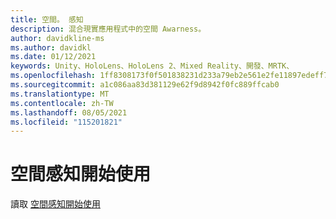```yaml
---
title: 空間。 感知
description: 混合現實應用程式中的空間 Awarness。
author: davidkline-ms
ms.author: davidkl
ms.date: 01/12/2021
keywords: Unity、HoloLens、HoloLens 2、Mixed Reality、開發、MRTK、
ms.openlocfilehash: 1ff8308173f0f501838231d233a79eb2e561e2fe11897edeff71d80c0ee1e1a2
ms.sourcegitcommit: a1c086aa83d381129e62f9d8942f0fc889ffcab0
ms.translationtype: MT
ms.contentlocale: zh-TW
ms.lasthandoff: 08/05/2021
ms.locfileid: "115201821"
---
```

# <a name="spatial-awareness-getting-started"></a>空間感知開始使用

讀取 [空間感知開始使用](../features/spatial-awareness/spatial-awareness-getting-started.md)
